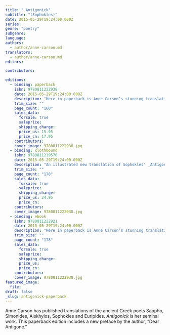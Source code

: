 ```yaml
---
title: " Antigonick"
subtitle: "(Sophokles)"
date: 2015-05-29T19:24:00.000Z
series:
genre: "poetry"
subgenre:
language:
authors:
  - author/anne-carson.md
translators:
  - author/anne-carson.md
editors:

contributors:

editions:
  - binding: paperback
    isbn: 9780811222938
    date: 2015-05-29T19:24:00.000Z
    description: "Here in paperback is Anne Carson’s stunning translation of Sophokles’s luminous and disturbing tragedy, given entirely fresh language and new life "
    trim_size: ""
    page_count: "160"
    sales_data:
      forsale: true
      saleprice:
      shipping_charge:
      price_us: 15.95
      price_cn: 17.95
    contributors:
    cover_image: 9780811222938.jpg
  - binding: clothbound
    isbn: 9780811219570
    date: 2015-05-29T19:24:00.000Z
    description: "An illustrated new translation of Sophokles' _Antigone_ "
    trim_size: ""
    page_count: "178"
    sales_data:
      forsale: true
      saleprice:
      shipping_charge:
      price_us: 24.95
      price_cn:
    contributors:
    cover_image: 9780811222938.jpg
  - binding: ebook
    isbn: 9780811222921
    date: 2015-05-29T19:24:00.000Z
    description: "Here in paperback is Anne Carson’s stunning translation of Sophokles’s luminous and disturbing tragedy, given entirely fresh language and new life "
    trim_size: ""
    page_count: "178"
    sales_data:
      forsale: true
      saleprice:
      shipping_charge:
      price_us:
      price_cn:
    contributors:
    cover_image: 9780811222938.jpg
featured_image:
  file:
draft: false
_slug: antigonick-paperback
---
```


Anne Carson has published translations of the ancient Greek poets Sappho, Simonides, Aiskhylos, Sophokles and Euripides. _Antigonick_ is her seminal work. This paperback edition includes a new preface by the author, “Dear Antigone.” 


